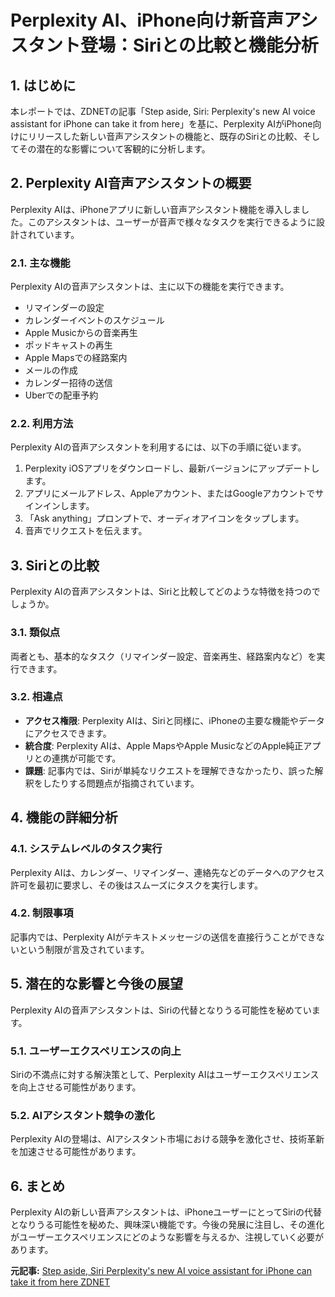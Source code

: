 # Perplexity AI、iPhone向け新音声アシスタント登場：Siriとの比較と機能分析

## 1. はじめに

本レポートでは、ZDNETの記事「Step aside, Siri: Perplexity's new AI voice assistant for iPhone can take it from here」を基に、Perplexity AIがiPhone向けにリリースした新しい音声アシスタントの機能と、既存のSiriとの比較、そしてその潜在的な影響について客観的に分析します。

## 2. Perplexity AI音声アシスタントの概要

Perplexity AIは、iPhoneアプリに新しい音声アシスタント機能を導入しました。このアシスタントは、ユーザーが音声で様々なタスクを実行できるように設計されています。

### 2.1. 主な機能

Perplexity AIの音声アシスタントは、主に以下の機能を実行できます。

* リマインダーの設定
* カレンダーイベントのスケジュール
* Apple Musicからの音楽再生
* ポッドキャストの再生
* Apple Mapsでの経路案内
* メールの作成
* カレンダー招待の送信
* Uberでの配車予約

### 2.2. 利用方法

Perplexity AIの音声アシスタントを利用するには、以下の手順に従います。

1. Perplexity iOSアプリをダウンロードし、最新バージョンにアップデートします。
2. アプリにメールアドレス、Appleアカウント、またはGoogleアカウントでサインインします。
3. 「Ask anything」プロンプトで、オーディオアイコンをタップします。
4. 音声でリクエストを伝えます。

## 3. Siriとの比較

Perplexity AIの音声アシスタントは、Siriと比較してどのような特徴を持つのでしょうか。

### 3.1. 類似点

両者とも、基本的なタスク（リマインダー設定、音楽再生、経路案内など）を実行できます。

### 3.2. 相違点

* **アクセス権限**: Perplexity AIは、Siriと同様に、iPhoneの主要な機能やデータにアクセスできます。
* **統合度**: Perplexity AIは、Apple MapsやApple MusicなどのApple純正アプリとの連携が可能です。
* **課題**: 記事内では、Siriが単純なリクエストを理解できなかったり、誤った解釈をしたりする問題点が指摘されています。

## 4. 機能の詳細分析

### 4.1. システムレベルのタスク実行

Perplexity AIは、カレンダー、リマインダー、連絡先などのデータへのアクセス許可を最初に要求し、その後はスムーズにタスクを実行します。

### 4.2. 制限事項

記事内では、Perplexity AIがテキストメッセージの送信を直接行うことができないという制限が言及されています。

## 5. 潜在的な影響と今後の展望

Perplexity AIの音声アシスタントは、Siriの代替となりうる可能性を秘めています。

### 5.1. ユーザーエクスペリエンスの向上

Siriの不満点に対する解決策として、Perplexity AIはユーザーエクスペリエンスを向上させる可能性があります。

### 5.2. AIアシスタント競争の激化

Perplexity AIの登場は、AIアシスタント市場における競争を激化させ、技術革新を加速させる可能性があります。

## 6. まとめ

Perplexity AIの新しい音声アシスタントは、iPhoneユーザーにとってSiriの代替となりうる可能性を秘めた、興味深い機能です。今後の発展に注目し、その進化がユーザーエクスペリエンスにどのような影響を与えるか、注視していく必要があります。



**元記事:** [Step aside, Siri Perplexity's new AI voice assistant for iPhone can take it from here ZDNET](https://www.zdnet.com/article/step-aside-siri-perplexitys-new-ai-voice-assistant-for-iphone-can-take-it-from-here/)